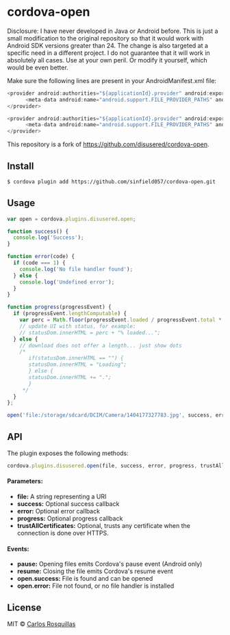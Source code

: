 cordova-open
====

Disclosure:
I have never developed in Java or Android before. This is just a small modification to the original repository so that it would work with Android SDK versions greater than 24. The change is also targeted at a specific need in a different project. I do not guarantee that it will work in absolutely all cases. Use at your own peril. Or modify it yourself, which would be even better.

Make sure the following lines are present in your AndroidManifest.xml file:
```javascript
<provider android:authorities="${applicationId}.provider" android:exported="false" android:grantUriPermissions="true" android:name="android.support.v4.content.FileProvider">
      <meta-data android:name="android.support.FILE_PROVIDER_PATHS" android:resource="@xml/provider_paths"/>
</provider>

<provider android:authorities="${applicationId}.provider" android:exported="false" android:grantUriPermissions="true" android:name=".GenericFileProvider">
      <meta-data android:name="android.support.FILE_PROVIDER_PATHS" android:resource="@xml/provider_paths"/>
</provider>
```


This repository is a fork of https://github.com/disusered/cordova-open.


## Install

```bash
$ cordova plugin add https://github.com/sinfield057/cordova-open.git
```

## Usage

```javascript
var open = cordova.plugins.disusered.open;

function success() {
  console.log('Success');
}

function error(code) {
  if (code === 1) {
    console.log('No file handler found');
  } else {
    console.log('Undefined error');
  }
}

function progress(progressEvent) {
  if (progressEvent.lengthComputable) {
    var perc = Math.floor(progressEvent.loaded / progressEvent.total * 100);
    // update UI with status, for example:
    // statusDom.innerHTML = perc + "% loaded...";
  } else {
    // download does not offer a length... just show dots
    /*
       if(statusDom.innerHTML == "") {
       statusDom.innerHTML = "Loading";
       } else {
       statusDom.innerHTML += ".";
       }
     */
  }
};

open('file:/storage/sdcard/DCIM/Camera/1404177327783.jpg', success, error, progress);
```

## API
The plugin exposes the following methods:

```javascript
cordova.plugins.disusered.open(file, success, error, progress, trustAllCertificates)
```

#### Parameters:
* __file:__ A string representing a URI
* __success:__ Optional success callback
* __error:__ Optional error callback
* __progress:__ Optional progress callback
* __trustAllCertificates:__ Optional, trusts any certificate when the connection is done over HTTPS.

#### Events:
* __pause:__ Opening files emits Cordova's pause event (Android only)
* __resume:__ Closing the file emits Cordova's resume event
* __open.success:__ File is found and can be opened
* __open.error:__ File not found, or no file handler is installed

## License

MIT © [Carlos Rosquillas](http://carlosanton.io)
